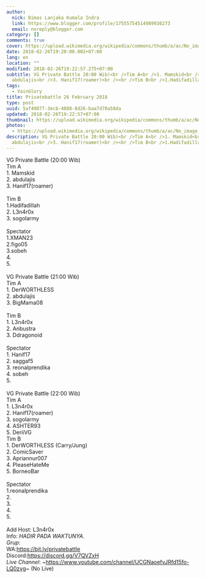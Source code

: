 ```yaml
---
author:
  nick: Dimas Lanjaka Kumala Indra
  link: https://www.blogger.com/profile/17555754514989936273
  email: noreply@blogger.com
category: []
comments: true
cover: https://upload.wikimedia.org/wikipedia/commons/thumb/a/ac/No_image_available.svg/2048px-No_image_available.svg.png
date: 2018-02-26T19:20:00.002+07:00
lang: en
location: ""
modified: 2018-02-26T19:22:57.275+07:00
subtitle: VG Private Battle 20:00 Wib)<br />Tim A<br />1. Mamskid<br />2.
  abdulajis<br />3. Hanif17(roamer)<br /><br />Tim B<br />1.Hadifadillah<br
tags:
  - VainGlory
title: Privatebattle 26 February 2018
type: post
uuid: 5af49877-3ecb-4888-8d26-baa7d70a58da
updated: 2018-02-26T19:22:57+07:00
thumbnail: https://upload.wikimedia.org/wikipedia/commons/thumb/a/ac/No_image_available.svg/2048px-No_image_available.svg.png
photos:
  - https://upload.wikimedia.org/wikipedia/commons/thumb/a/ac/No_image_available.svg/2048px-No_image_available.svg.png
description: VG Private Battle 20:00 Wib)<br />Tim A<br />1. Mamskid<br />2.
  abdulajis<br />3. Hanif17(roamer)<br /><br />Tim B<br />1.Hadifadillah<br
---
```


VG Private Battle (20:00 Wib)<br>Tim A<br>1. Mamskid<br>2. abdulajis<br>3. Hanif17(roamer)<br><br>Tim B<br>1.Hadifadillah<br>2. L3n4r0x<br>3. sogolarmy<br><br>Spectator<br>1.XMAN23<br>2.figo05<br>3.sobeh<br>4.<br>5.<br><br>VG Private Battle (21:00 Wib)<br>Tim A<br>1. DerWORTHLESS<br>2. abdulajis<br>3. BigMama08<br><br>Tim B<br>1. L3n4r0x<br>2. Anbustra<br>3. Ddragonoid<br><br>Spectator<br>1. Hanif17<br>2. saggaf5<br>3. reonalprendika<br>4. sobeh<br>5.<br><br>VG Private Battle (22:00 Wib)<br>Tim A<br>1. L3n4r0x<br>2. Hanif17(roamer)<br>3. sogolarmy<br>4. ASHTER93<br>5. DeriiVG<br>Tim B<br>1. DerWORTHLESS (Carry/Jung)<br>2. ComicSaver<br>3. Apriannur007<br>4. PleaseHateMe<br>5. BorneoBar<br><br>Spectator<br>1.reonalprendika<br>2.<br>3.<br>4.<br>5.<br><br>Add Host: L3n4r0x<br>Info: *HADIR PADA WAKTUNYA*.<br>*Grup*:<br>WA:<a href="https://bit.ly/privatebattle" rel="noopener noreferer nofollow">https://bit.ly/privatebattle</a><br>Discord:<a href="https://discord.gg/V7QVZxH" rel="noopener noreferer nofollow">https://discord.gg/V7QVZxH</a><br>*Live Channel*: ~<a href="https://www.youtube.com/channel/UCGNaoefvJRfd15fo-LQ0zvg" rel="noopener noreferer nofollow">https://www.youtube.com/channel/UCGNaoefvJRfd15fo-LQ0zvg</a>~ (No Live)